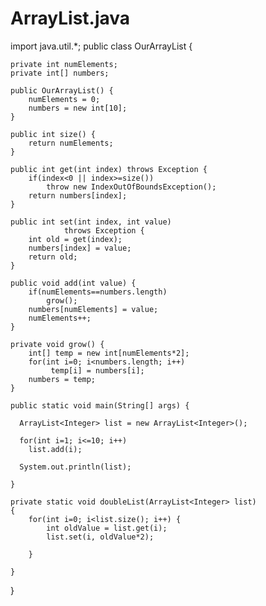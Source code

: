 # ArrayList.java
import java.util.*;
public class OurArrayList {

	private int numElements;
	private int[] numbers;

	public OurArrayList() {
		numElements = 0;
		numbers = new int[10];
	}

	public int size() {
		return numElements;
	}

	public int get(int index) throws Exception {	
		if(index<0 || index>=size())
			throw new IndexOutOfBoundsException();
		return numbers[index];
	}

	public int set(int index, int value)
				throws Exception {
		int old = get(index);
		numbers[index] = value;
		return old;
	}

	public void add(int value) {
		if(numElements==numbers.length)
			grow();
		numbers[numElements] = value;
		numElements++;
	}

	private void grow() {
		int[] temp = new int[numElements*2];
		for(int i=0; i<numbers.length; i++)
		     temp[i] = numbers[i];
		numbers = temp;
	}

	public static void main(String[] args) {

	  ArrayList<Integer> list = new ArrayList<Integer>();

	  for(int i=1; i<=10; i++)
		list.add(i);

	  System.out.println(list);
	  
	}

	private static void doubleList(ArrayList<Integer> list)
	{
		for(int i=0; i<list.size(); i++) {
			int oldValue = list.get(i);
			list.set(i, oldValue*2);

		}

	}

}
